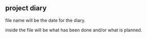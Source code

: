 ## project diary
file name will be the date for the diary.

inside the file will be what has been done and/or what is planned.
